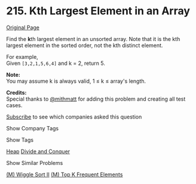 # 215. Kth Largest Element in an Array

[Original Page](https://leetcode.com/problems/kth-largest-element-in-an-array/)

Find the **k**th largest element in an unsorted array. Note that it is the kth largest element in the sorted order, not the kth distinct element.

For example,  
Given `[3,2,1,5,6,4]` and k = 2, return 5.

**Note:**  
You may assume k is always valid, 1 ≤ k ≤ array's length.

**Credits:**  
Special thanks to [@mithmatt](https://leetcode.com/discuss/user/mithmatt) for adding this problem and creating all test cases.

<div>

[Subscribe](/subscribe/) to see which companies asked this question

</div>

<div>

<div id="company_tags" class="btn btn-xs btn-warning">Show Company Tags</div>

<span class="hidebutton" style="display: none;">[Amazon](/company/amazon/) [Apple](/company/apple/) [Bloomberg](/company/bloomberg/) [Facebook](/company/facebook/) [Microsoft](/company/microsoft/) [Pocket Gems](/company/pocket-gems/)</span></div>

<div>

<div id="tags" class="btn btn-xs btn-warning">Show Tags</div>

<span class="hidebutton">[Heap](/tag/heap/) [Divide and Conquer](/tag/divide-and-conquer/)</span></div>

<div>

<div id="similar" class="btn btn-xs btn-warning">Show Similar Problems</div>

<span class="hidebutton">[(M) Wiggle Sort II](/problems/wiggle-sort-ii/) [(M) Top K Frequent Elements](/problems/top-k-frequent-elements/)</span></div>
